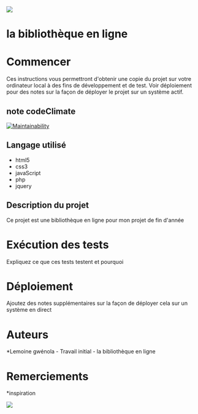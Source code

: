 <img src="./../app/public/image/screenshot.png">

# la bibliothèque en ligne 

# Commencer
Ces instructions vous permettront d'obtenir une copie du projet sur votre ordinateur local à des fins de développement et de test. Voir déploiement pour des notes sur la façon de déployer le projet sur un système actif.

## note codeClimate
[![Maintainability](https://api.codeclimate.com/v1/badges/d4cfbe2a4d214b9d2653/maintainability)](https://codeclimate.com/github/chaigwen-2906/bibliotheque-en-ligne/maintainability)


## Langage utilisé
* html5 
* css3
* javaScript
* php
* jquery

## Description du projet
Ce projet est une bibliothèque en ligne pour mon projet de fin d'année

# Exécution des tests
Expliquez ce que ces tests testent et pourquoi 

# Déploiement
Ajoutez des notes supplémentaires sur la façon de déployer cela sur un système en direct

# Auteurs
*Lemoine gwénola - Travail initial - la bibliothèque en ligne

# Remerciements
*inspiration 

<img src="./../app/public/image/screenshotFooter.png">
